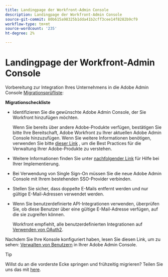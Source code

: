 ```yaml
---
title: Landingpage der Workfront-Admin Console
description: Landingpage der Workfront-Admin Console
source-git-commit: 80b615a98325b1dda41b2cff3cee14f8282b9cf9
workflow-type: tm+mt
source-wordcount: '235'
ht-degree: 2%

---
```


# Landingpage der Workfront-Admin Console

Vorbereitung zur Integration Ihres Unternehmens in die Adobe Admin Console [Migrationsprüfliste](https://experienceleague.adobe.com/docs/workfront/using/administration-and-setup/admin-in-admin-console/prep-for-admin-console.html):

**Migrationscheckliste**

* Identifizieren Sie die gewünschte Adobe Admin Console, der Sie Workfront hinzufügen möchten.

   Wenn Sie bereits über andere Adobe-Produkte verfügen, bestätigen Sie bitte Ihre Bereitschaft, Adobe Workfront zu Ihrer aktuellen Adobe Admin Console hinzuzufügen. Wenn Sie weitere Informationen benötigen, verwenden Sie bitte [dieser Link](https://helpx.adobe.com/de/enterprise/using/admin-console.html) , um die Best Practices für die Verwaltung Ihrer Adobe-Produkte zu verstehen.

* Weitere Informationen finden Sie unter [nachfolgender Link](https://helpx.adobe.com/enterprise/using/deployment-planning.html) für Hilfe bei Ihrer Implementierung.
* Bei Verwendung von Single Sign-On müssen Sie die neue Adobe Admin Console mit Ihrem bestehenden SSO-Provider verbinden.
* Stellen Sie sicher, dass doppelte E-Mails entfernt werden und nur gültige E-Mail-Adressen verwendet werden.
* Wenn Sie benutzerdefinierte API-Integrationen verwenden, überprüfen Sie, ob diese Benutzer über eine gültige E-Mail-Adresse verfügen, auf die sie zugreifen können.

   Workfront empfiehlt, alle benutzerdefinierten Integrationen auf [Verwenden von OAuth2](https://experienceleague.adobe.com/docs/workfront/using/administration-and-setup/configure-integrations/create-oauth-application.html).

Nachdem Sie Ihre Konsole konfiguriert haben, lesen Sie diesen Link, um zu sehen: [Verwalten von Benutzern](https://experienceleague.adobe.com/docs/workfront/using/administration-and-setup/add-users/create-manage-users/admin-console.html) in Ihrer Adobe Admin Console.

>[!TIP]
>
>Willst du an die vorderste Ecke springen und frühzeitig migrieren? Teilen Sie uns das mit [here](https://workfront.az1.qualtrics.com/jfe/form/SV_9T5LuHf05JUOPAi).

